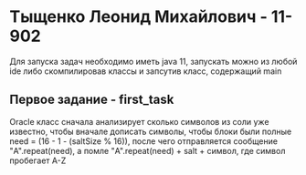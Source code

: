 # Тыщенко Леонид Михайлович - 11-902 #
Для запуска задач необходимо иметь java 11, запускать можно из любой ide либо скомпилировав классы и запсутив класс, содержащий main
##  Первое задание - first_task ##
Oracle класс сначала анализирует сколько символов из соли уже известно, чтобы вначале дописать символы, чтобы блоки были полные need = (16 - 1 - (saltSize % 16)), после чего отправляется сообщение "A".repeat(need), а помле "A".repeat(need) + salt + символ, где символ пробегает A-Z
